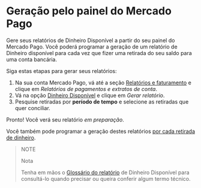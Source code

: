 # Geração pelo painel do Mercado Pago

Gere seus relatórios de Dinheiro Disponível a partir do seu painel do Mercado Pago. Você poderá programar a geração de um relatório de Dinheiro disponível para cada vez que fizer uma retirada do seu saldo para uma conta bancária.

 Siga estas etapas para gerar seus relatórios:

1. Na sua conta Mercado Pago, vá até a seção [Relatórios e faturamento](https://www.mercadopago.com.ar/balance/reports) e clique em *Relatórios de pagamentos e extratos de conta*.
1. Vá na opção [Dinheiro Disponível](https://www.mercadopago.com.ar/balance/reports?page=1#!/bank-report) e clique em *Gerar relatório*.
1. Pesquise retiradas por **período de tempo** e selecione as retiradas que quer conciliar.

Pronto! Você verá seu relatório *em preparação*.

Você também pode programar a geração destes relatórios [por cada retirada de dinheiro](https://www.mercadopago[FAKER][URL][DOMAIN]/developers/pt/guides/additional-content/reports/available-money/withdrawal).

> NOTE
>
> Nota
>
> Tenha em mãos o [Glossário do relatório](https://www.mercadopago[FAKER][URL][DOMAIN]/developers/pt/guides/additional-content/reports/available-money/glossary) de Dinheiro Disponível para consultá-lo quando precisar ou queira conferir algum termo técnico. 